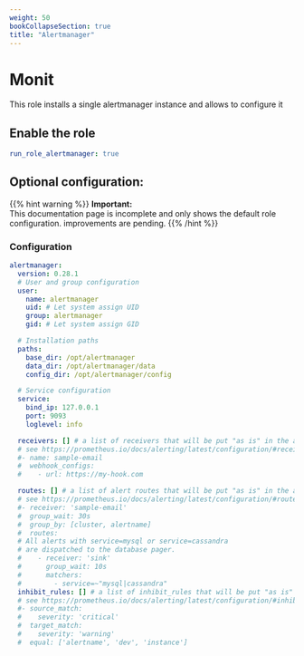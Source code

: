 ```yaml
---
weight: 50
bookCollapseSection: true
title: "Alertmanager"
---
```


# Monit

This role installs a single alertmanager instance and allows to configure it



## Enable the role
``` yaml
run_role_alertmanager: true

```

## Optional configuration:

{{% hint warning %}}
**Important:**  
This documentation page is incomplete and only shows the default role configuration.
improvements are pending.
{{% /hint %}}

### Configuration
```yaml
alertmanager: 
  version: 0.28.1
  # User and group configuration
  user:
    name: alertmanager
    uid: # Let system assign UID
    group: alertmanager
    gid: # Let system assign GID

  # Installation paths
  paths:
    base_dir: /opt/alertmanager
    data_dir: /opt/alertmanager/data
    config_dir: /opt/alertmanager/config

  # Service configuration
  service:
    bind_ip: 127.0.0.1
    port: 9093
    loglevel: info

  receivers: [] # a list of receivers that will be put "as is" in the alertmanager configuration,
  # see https://prometheus.io/docs/alerting/latest/configuration/#receiver for details
  #- name: sample-email
  #  webhook_configs:
  #    - url: https://my-hook.com

  routes: [] # a list of alert routes that will be put "as is" in the alertmanager configuration,
  # see https://prometheus.io/docs/alerting/latest/configuration/#route for details
  #- receiver: 'sample-email'
  #  group_wait: 30s
  #  group_by: [cluster, alertname]
  #  routes:
  # All alerts with service=mysql or service=cassandra
  # are dispatched to the database pager.
  #    - receiver: 'sink'
  #      group_wait: 10s
  #      matchers:
  #        - service=~"mysql|cassandra"
  inhibit_rules: [] # a list of inhibit_rules that will be put "as is" in the alertmanager configuration,
  # see https://prometheus.io/docs/alerting/latest/configuration/#inhibit_rule for details
  #- source_match:
  #    severity: 'critical'
  #  target_match:
  #    severity: 'warning'
  #  equal: ['alertname', 'dev', 'instance']
```


